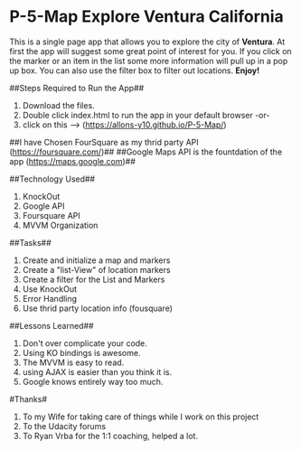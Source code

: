 # P-5-Map Explore Ventura California
This is a single page app that allows you to explore the city of **Ventura**. At first the app will suggest some great point of interest for you. If you click on the marker or an item in the list some more information will pull up in a pop up box. You can also use the filter box to filter out locations. **Enjoy!**

##Steps Required to Run the App##
1. Download the files.
2. Double click index.html to run the app in your default browser
 -or-
1. click on this --> (https://allons-y10.github.io/P-5-Map/)

##I have Chosen FourSquare as my thrid party API (https://foursquare.com/)##
##Google Maps API is the fountdation of the app (https://maps.google.com)##

##Technology Used##
1. KnockOut
2. Google API
3. Foursquare API
4. MVVM Organization

##Tasks##
1. Create and initialize a map and markers
2. Create a "list-View" of location markers
3. Create a filter for the List and Markers
4. Use KnockOut 
5. Error Handling
6. Use thrid party location info (fousquare)

##Lessons Learned##
1. Don't over complicate your code.
2. Using KO bindings is awesome.
3. The MVVM is easy to read.
4. using AJAX is easier than you think it is.
5. Google knows entirely way too much.

#Thanks#
1. To my Wife for taking care of things while I work on this project
2. To the Udacity forums
3. To Ryan Vrba for the 1:1 coaching, helped a lot.
